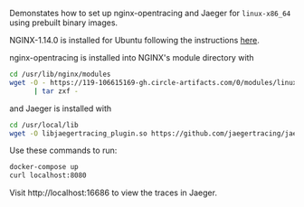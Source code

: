 Demonstates how to set up nginx-opentracing and Jaeger for `linux-x86_64` using
prebuilt binary images.

NGINX-1.14.0 is installed for Ubuntu following the instructions [here](https://www.nginx.com/resources/wiki/start/topics/tutorials/install/#official-debian-ubuntu-packages).

nginx-opentracing is installed into NGINX's module directory with
```bash
cd /usr/lib/nginx/modules
wget -O - https://119-106615169-gh.circle-artifacts.com/0/modules/linux-amd64-nginx-1.14.0-ngx_http_module.so.tgz \
      | tar zxf -
```

and Jaeger is installed with
```bash
cd /usr/local/lib
wget -O libjaegertracing_plugin.so https://github.com/jaegertracing/jaeger-client-cpp/releases/download/v0.4.1/libjaegertracing_plugin.linux_amd64.so
```

Use these commands to run:
```bash
docker-compose up
curl localhost:8080
```
Visit http://localhost:16686 to view the traces in Jaeger.
